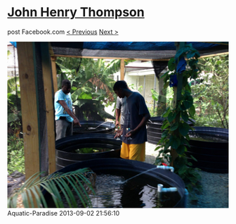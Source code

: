 # [John Henry Thompson](../README.md)
post Facebook.com
[< Previous](2013-09-02-2.md) [Next >](2013-09-02-4.md)

[![](../media/2013-09-02/Aquatic-Paradise-2.jpg)](../README.md)
Aquatic-Paradise
2013-09-02 21:56:10